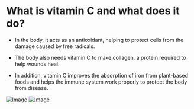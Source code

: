 ﻿

# What is vitamin C and what does it do?

-  In the body, it acts as an antioxidant, helping to protect cells from the damage caused by free radicals. 

-  The body also needs vitamin C to make collagen, a protein required to help wounds heal.

-  In addition, vitamin C improves the absorption of iron from plant-based foods and helps the immune system work properly to protect the body from disease.

[![Image](https://i.hizliresim.com/n9b2xjm.png)](https://hizliresim.com/n9b2xjm)
[![Image](https://i.hizliresim.com/h47wwbo.png)](https://hizliresim.com/h47wwbo)
